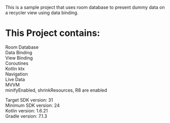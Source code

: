 This is a sample project that uses room database to present dummy data on a recycler view using data binding. <br />

# This Project contains:
Room Database <br />
Data Binding <br />
View Binding <br />
Coroutines <br />
Kotlin ktx <br />
Navigation <br />
Live Data <br />
MVVM <br />
minifyEnabled, shrinkResources, R8 are enabled <br />

Target SDK version: 31 <br />
Minimum SDK version: 24 <br />
Kotlin version: 1.6.21 <br />
Gradle version: 7.1.3 <br />